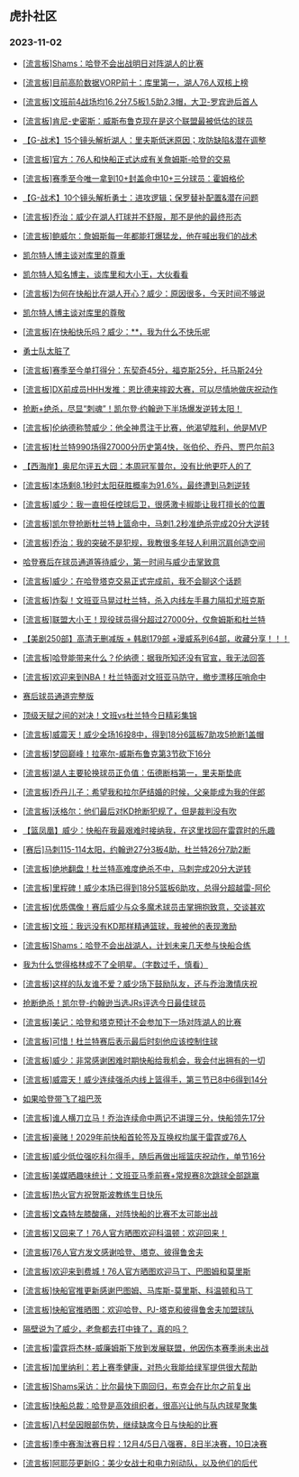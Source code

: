## 虎扑社区 
### 2023-11-02

+ [[流言板]Shams：哈登不会出战明日对阵湖人的比赛](https://bbs.hupu.com/622773913.html)

+ [[流言板]目前高阶数据VORP前十：库里第一，湖人76人双核上榜](https://bbs.hupu.com/622773690.html)

+ [[流言板]文班前4战场均16.2分7.5板1.5助2.3帽，大卫-罗宾逊后首人](https://bbs.hupu.com/622771886.html)

+ [[流言板]肯尼-史密斯：威斯布鲁克现在是这个联盟最被低估的球员](https://bbs.hupu.com/622773532.html)

+ [【G-战术】15个镜头解析湖人：里夫斯低迷原因；攻防缺陷&潜在调整](https://bbs.hupu.com/622768622.html)

+ [[流言板]官方：76人和快船正式达成有关詹姆斯-哈登的交易](https://bbs.hupu.com/622774668.html)

+ [[流言板]赛季至今唯一拿到10+封盖命中10+三分球员：霍姆格伦](https://bbs.hupu.com/622771945.html)

+ [【G-战术】10个镜头解析勇士：进攻逻辑；保罗替补配置&潜在问题](https://bbs.hupu.com/622768974.html)

+ [[流言板]乔治：威少在湖人打球并不舒服，那不是他的最终形态](https://bbs.hupu.com/622767302.html)

+ [[流言板]鲍威尔：詹姆斯每一年都能打爆猛龙，他在喊出我们的战术](https://bbs.hupu.com/622767930.html)

+ [凯尔特人博主谈对库里的尊重](https://bbs.hupu.com/622770653.html)

+ [凯尔特人知名博主，谈库里和大小王，大伙看看](https://bbs.hupu.com/622770897.html)

+ [[流言板]为何在快船比在湖人开心？威少：原因很多，今天时间不够说](https://bbs.hupu.com/622766961.html)

+ [凯尔特人博主谈对库里的尊敬](https://bbs.hupu.com/622770542.html)

+ [[流言板]在快船快乐吗？威少：**，我为什么不快乐呢](https://bbs.hupu.com/622766902.html)

+ [勇士队太脏了](https://bbs.hupu.com/622771510.html)

+ [[流言板]赛季至今单打得分：东契奇45分，福克斯25分，托马斯24分](https://bbs.hupu.com/622772314.html)

+ [[流言板]DX前成员HHH发推：恩比德来摔跤大赛，可以尽情地做庆祝动作](https://bbs.hupu.com/622767199.html)

+ [抢断+绝杀，尽显“刺魂”！凯尔登·约翰逊下半场爆发逆转太阳！](https://bbs.hupu.com/622768065.html)

+ [[流言板]伦纳德称赞威少：他全神贯注于比赛，他渴望胜利，他是MVP](https://bbs.hupu.com/622766223.html)

+ [[流言板]杜兰特990场得27000分历史第4快，张伯伦、乔丹、贾巴尔前3](https://bbs.hupu.com/622766288.html)

+ [【西海岸】奥尼尔评五大囧：本周冠军普尔，没有比他更吓人的了](https://bbs.hupu.com/622766090.html)

+ [[流言板]本场剩8.1秒时太阳获胜概率为91.6%，最终遭到马刺逆转](https://bbs.hupu.com/622766124.html)

+ [[流言板]威少：我一直担任控球后卫，很感激卡椒能让我打擅长的位置](https://bbs.hupu.com/622765517.html)

+ [[流言板]凯尔登抢断杜兰特上篮命中，马刺1.2秒准绝杀完成20分大逆转](https://bbs.hupu.com/622763058.html)

+ [[流言板]乔治：我的突破不是犯规，我教很多年轻人利用沉肩创造空间](https://bbs.hupu.com/622765752.html)

+ [哈登赛后在球员通道等待威少，第一时间与威少击掌致意](https://bbs.hupu.com/622764569.html)

+ [[流言板]威少：在哈登塔克交易正式完成前，我不会聊这个话题](https://bbs.hupu.com/622765562.html)

+ [[流言板]炸裂！文班亚马晃过杜兰特，杀入内线左手暴力隔扣尤班克斯](https://bbs.hupu.com/622760721.html)

+ [[流言板]联盟大小王！现役球员得分超过27000分，仅詹姆斯和杜兰特](https://bbs.hupu.com/622764984.html)

+ [【美剧250部】高清无删减版 + 韩剧179部 +漫威系列64部，收藏分享！！！](https://bbs.hupu.com/622768715.html)

+ [[流言板]哈登能带来什么？伦纳德：据我所知还没有官宣，我无法回答](https://bbs.hupu.com/622765238.html)

+ [[流言板]欢迎来到NBA！杜兰特面对文班亚马防守，撤步漂移压哨命中](https://bbs.hupu.com/622760015.html)

+ [赛后球员通道完整版](https://bbs.hupu.com/622766980.html)

+ [顶级天赋之间的对决！文班vs杜兰特今日精彩集锦](https://bbs.hupu.com/622766530.html)

+ [[流言板]威震天！威少全场16投8中，得到18分6篮板7助攻5抢断1盖帽](https://bbs.hupu.com/622764382.html)

+ [[流言板]梦回巅峰！拉塞尔-威斯布鲁克第3节砍下16分](https://bbs.hupu.com/622762958.html)

+ [[流言板]湖人主要轮换球员正负值：伍德断档第一，里夫斯垫底](https://bbs.hupu.com/622764488.html)

+ [[流言板]乔丹儿子：希望我和拉尔萨结婚的时候，父亲能成为我的伴郎](https://bbs.hupu.com/622760422.html)

+ [[流言板]沃格尔：他们最后对KD抢断犯规了，但是裁判没有吹](https://bbs.hupu.com/622764266.html)

+ [【篮凤凰】威少：快船在我最艰难时接纳我，在这里找回在雷霆时的乐趣](https://bbs.hupu.com/622765618.html)

+ [[赛后]马刺115-114太阳，约翰逊27分3板4助，杜兰特26分7助2断](https://bbs.hupu.com/622763094.html)

+ [[流言板]绝地翻盘！杜兰特高难度绝杀不中，马刺完成20分大逆转](https://bbs.hupu.com/622763195.html)

+ [[流言板]里程碑！威少本场已得到18分5篮板6助攻，总得分超越雷-阿伦](https://bbs.hupu.com/622762983.html)

+ [[流言板]优质偶像！赛后威少与众多魔术球员击掌拥抱致意，交谈甚欢](https://bbs.hupu.com/622764278.html)

+ [[流言板]文班：我远没有KD那样精通篮球，我被他的表现激励](https://bbs.hupu.com/622765998.html)

+ [[流言板]Shams：哈登不会出战湖人，计划未来几天参与快船合练](https://bbs.hupu.com/622773976.html)

+ [我为什么觉得格林成不了全明星。（字数过千，慎看）](https://bbs.hupu.com/622769021.html)

+ [[流言板]这样的队友谁不爱？威少场下鼓励队友，还与乔治激情庆祝](https://bbs.hupu.com/622763558.html)

+ [抢断绝杀！凯尔登-约翰逊当选JRs评选今日最佳球员](https://bbs.hupu.com/622769000.html)

+ [[流言板]美记：哈登和塔克预计不会参加下一场对阵湖人的比赛](https://bbs.hupu.com/622761985.html)

+ [[流言板]可惜！杜兰特赛后表示最后时刻他应该控制住球](https://bbs.hupu.com/622764724.html)

+ [[流言板]威少：非常感谢困难时期快船给我机会，我会付出拥有的一切](https://bbs.hupu.com/622765368.html)

+ [[流言板]威震天！威少连续强杀内线上篮得手，第三节已8中6得到14分](https://bbs.hupu.com/622762632.html)

+ [如果哈登带飞了祖巴茨](https://bbs.hupu.com/622773869.html)

+ [[流言板]谁人横刀立马！乔治连续命中两记不讲理三分，快船领先17分](https://bbs.hupu.com/622762834.html)

+ [[流言板]豪赌！2029年前快船首轮签及互换权均属于雷霆或76人](https://bbs.hupu.com/622761066.html)

+ [[流言板]威少低位强吃科尔得手，随后再做出摇篮庆祝动作，单节16分](https://bbs.hupu.com/622762755.html)

+ [[流言板]美媒晒趣味统计：文班亚马季前赛+常规赛8次跳球全部跳赢](https://bbs.hupu.com/622774334.html)

+ [[流言板]热火官方祝贺斯波教练生日快乐](https://bbs.hupu.com/622773305.html)

+ [[流言板]文森特左膝酸痛，对阵快船的比赛不太可能出战](https://bbs.hupu.com/622775107.html)

+ [[流言板]又回来了！76人官方晒图欢迎科温顿：欢迎回来！](https://bbs.hupu.com/622774658.html)

+ [[流言板]76人官方发文感谢哈登、塔克、彼得鲁舍夫](https://bbs.hupu.com/622774765.html)

+ [[流言板]欢迎来到费城！76人官方晒图欢迎马丁、巴图姆和莫里斯](https://bbs.hupu.com/622774792.html)

+ [[流言板]快船官推更新感谢巴图姆、马库斯-莫里斯、科温顿和马丁](https://bbs.hupu.com/622774912.html)

+ [[流言板]快船官推晒图：欢迎哈登、PJ-塔克和彼得鲁舍夫加盟球队](https://bbs.hupu.com/622775132.html)

+ [隔壁说为了威少，老詹都去打中锋了，真的吗？](https://bbs.hupu.com/622774652.html)

+ [[流言板]雷霆将杰林-威廉姆斯下放到发展联盟，他因伤本赛季尚未出战](https://bbs.hupu.com/622774755.html)

+ [[流言板]加里纳利：若上赛季健康，对热火我能给绿军提供很大帮助](https://bbs.hupu.com/622774240.html)

+ [[流言板]Shams采访：比尔最快下周回归，布克会在比尔之前复出](https://bbs.hupu.com/622775340.html)

+ [[流言板]快船总裁：哈登是高效组织者，很高兴让他与队内球星聚集](https://bbs.hupu.com/622775230.html)

+ [[流言板]八村垒因眼部伤势，继续缺席今日与快船的比赛](https://bbs.hupu.com/622775316.html)

+ [[流言板]季中赛淘汰赛日程：12月4/5日八强赛，8日半决赛，10日决赛](https://bbs.hupu.com/622775203.html)

+ [[流言板]阿耶莎更新IG：美少女战士和电力别动队，以及他们的后代](https://bbs.hupu.com/622775489.html)

